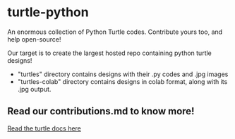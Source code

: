 # turtle-python
An enormous collection of Python Turtle codes. Contribute yours too, and help open-source!

Our target is to create the largest hosted repo containing python turtle designs!

- "turtles" directory contains designs with their .py codes and .jpg images
- "turtles-colab" directory contains designs in colab format, along with its .jpg output.

## Read our contributions.md to know more!

[Read the turtle docs here](https://docs.python.org/3/library/turtle.html#module-turtle)
